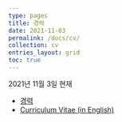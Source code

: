 ```yaml
---
type: pages
title: 경력
date: 2021-11-03
permalink: /docs/cv/
collection: cv
entries_layout: grid
toc: true
---
```


2021년 11월 3일 현재

- [경력](/docs/cv/kor/)
- [Curriculum Vitae (in English)](/docs/cv/eng/)
